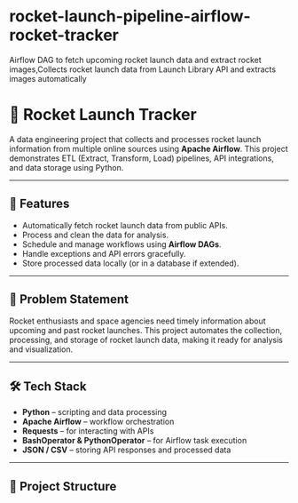 # rocket-launch-pipeline-airflow-rocket-tracker
Airflow DAG to fetch upcoming rocket launch data and extract rocket images,Collects rocket launch data from Launch Library API and extracts images automatically
# 🚀 Rocket Launch Tracker

A data engineering project that collects and processes rocket launch information from multiple online sources using **Apache Airflow**. This project demonstrates ETL (Extract, Transform, Load) pipelines, API integrations, and data storage using Python.

---

## 🌟 Features

- Automatically fetch rocket launch data from public APIs.
- Process and clean the data for analysis.
- Schedule and manage workflows using **Airflow DAGs**.
- Handle exceptions and API errors gracefully.
- Store processed data locally (or in a database if extended).

---

## 🎯 Problem Statement

Rocket enthusiasts and space agencies need timely information about upcoming and past rocket launches. This project automates the collection, processing, and storage of rocket launch data, making it ready for analysis and visualization.

---

## 🛠 Tech Stack

- **Python** – scripting and data processing
- **Apache Airflow** – workflow orchestration
- **Requests** – for interacting with APIs
- **BashOperator & PythonOperator** – for Airflow task execution
- **JSON / CSV** – storing API responses and processed data

---

## 📁 Project Structure

